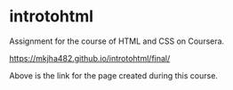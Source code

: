 # introtohtml
Assignment for the course of HTML and CSS on Coursera.

https://mkjha482.github.io/introtohtml/final/

Above is the link for the page created during this course.
